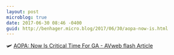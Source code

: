 ```yaml
---
layout: post
microblog: true
date: 2017-06-30 08:46 -0400
guid: http://benhager.micro.blog/2017/06/30/aopa-now-is.html
---
```

🛩 [AOPA: Now Is Critical Time For GA - AVweb flash Article](https://www.avweb.com/avwebflash/news/AOPA-Now-Is-Critical-Time-For-GA-229222-1.html)
